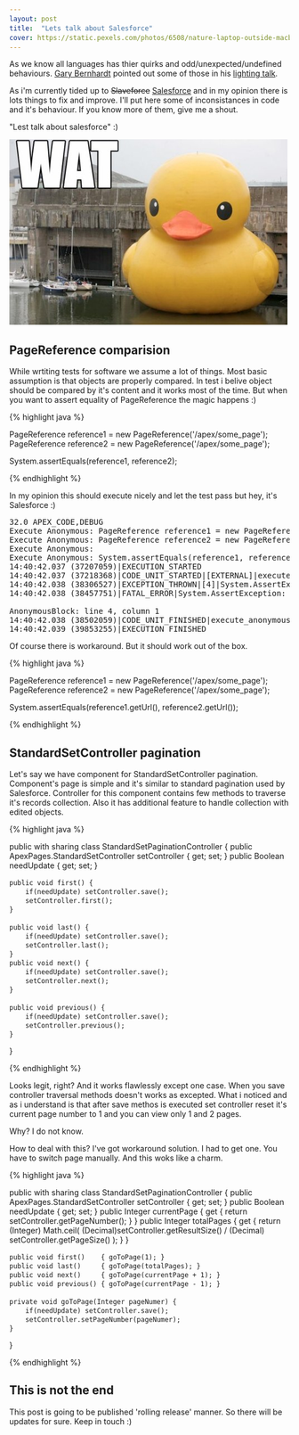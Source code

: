 ```yaml
---
layout: post
title:  "Lets talk about Salesforce"
cover: https://static.pexels.com/photos/6508/nature-laptop-outside-macbook.jpg
---
```


As we know all languages has thier quirks and odd/unexpected/undefined behaviours. [Gary Bernhardt][gary-bernhardt] pointed out some of those in his [lighting talk][jsc-wat].

As i'm currently tided up to <s>Slaveforce</s> [Salesforce][sfdc] and in my opinion there is lots things to fix and improve. I'll put here some of inconsistances in code and it's behaviour. If you know more of them, give me a shout.

"Lest talk about salesforce" :)

<!-- more -->

![WAT](/assets/wat.png)

## PageReference comparision

While wrtiting tests for software we assume a lot of things. Most basic assumption is that objects are properly compared. In test i belive object should be compared by it's content and it works most of the time. But when you want to assert equality of PageReference the magic happens :)

{% highlight java %}

PageReference reference1 = new PageReference('/apex/some_page');
PageReference reference2 = new PageReference('/apex/some_page');

System.assertEquals(reference1, reference2);

{% endhighlight %}

In my opinion this should execute nicely and let the test pass but hey, it's Salesforce :)

<pre>
32.0 APEX_CODE,DEBUG
Execute Anonymous: PageReference reference1 = new PageReference('/apex/some_page');
Execute Anonymous: PageReference reference2 = new PageReference('/apex/some_page');
Execute Anonymous:
Execute Anonymous: System.assertEquals(reference1, reference2);
14:40:42.037 (37207059)|EXECUTION_STARTED
14:40:42.037 (37218368)|CODE_UNIT_STARTED|[EXTERNAL]|execute_anonymous_apex
14:40:42.038 (38306527)|EXCEPTION_THROWN|[4]|System.AssertException: Assertion Failed: Expected: System.PageReference[/apex/some_page], Actual: System.PageReference[/apex/some_page]
14:40:42.038 (38457751)|FATAL_ERROR|System.AssertException: Assertion Failed: Expected: System.PageReference[/apex/some_page], Actual: System.PageReference[/apex/some_page]

AnonymousBlock: line 4, column 1
14:40:42.038 (38502059)|CODE_UNIT_FINISHED|execute_anonymous_apex
14:40:42.039 (39853255)|EXECUTION_FINISHED
</pre>

Of course there is workaround. But it should work out of the box.

{% highlight java %}

PageReference reference1 = new PageReference('/apex/some_page');
PageReference reference2 = new PageReference('/apex/some_page');

System.assertEquals(reference1.getUrl(), reference2.getUrl());

{% endhighlight %}

## StandardSetController pagination

Let's say we have component for StandardSetController pagination. Component's page is simple and it's similar to standard pagination used by Salesforce. Controller for this component contains few methods to traverse it's records collection. Also it has additional feature to handle collection with edited objects.

{% highlight java %}

public with sharing class StandardSetPaginationController {
    public ApexPages.StandardSetController setController { get; set; }
    public Boolean needUpdate { get; set; }

    public void first() {
        if(needUpdate) setController.save();
        setController.first();
    }

    public void last() {
        if(needUpdate) setController.save();
        setController.last();
    }
    public void next() {
        if(needUpdate) setController.save();
        setController.next();
    }

    public void previous() {
        if(needUpdate) setController.save();
        setController.previous();
    }
}

{% endhighlight %}

Looks legit, right? And it works flawlessly except one case. When you save controller traversal methods doesn't works as excepted. What i noticed and as i understand is that after save methos is executed set controller reset it's current page number to 1 and you can view only 1 and 2 pages.

Why? I do not know.

How to deal with this? I've got workaround solution. I had to get one. You have to switch page manually. And this woks like a charm.

{% highlight java %}

public with sharing class StandardSetPaginationController {
    public ApexPages.StandardSetController setController { get; set; }
    public Boolean needUpdate { get; set; }
    public Integer currentPage { get { return setController.getPageNumber(); } }
    public Integer totalPages {
        get {
            return (Integer) Math.ceil(
                (Decimal)setController.getResultSize() / (Decimal) setController.getPageSize()
            );
        }
    }

    public void first()    { goToPage(1); }
    public void last()     { goToPage(totalPages); }
    public void next()     { goToPage(currentPage + 1); }
    public void previous() { goToPage(currentPage - 1); }

    private void goToPage(Integer pageNumer) {
        if(needUpdate) setController.save();
        setController.setPageNumber(pageNumer);
    }
}

{% endhighlight %}


## This is not the end

This post is going to be published 'rolling release' manner. So there will be updates for sure. Keep in touch :)

[gary-bernhardt]:https://twitter.com/GaryBernhardt
[jsc-wat]:https://www.destroyallsoftware.com/talks/wat
[sfdc]:http://www.salesforce.com/
